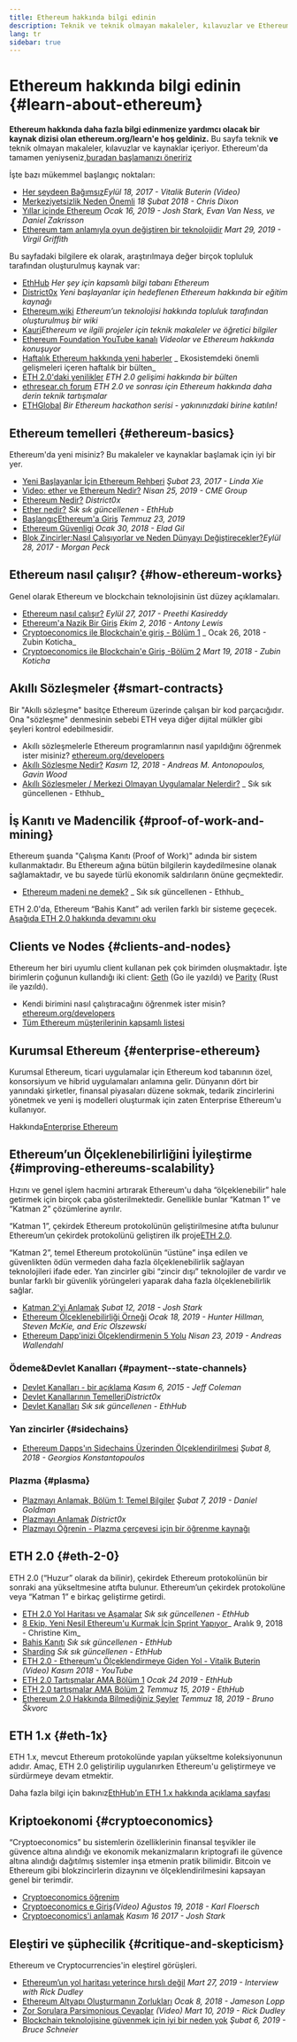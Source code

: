 ```yaml
---
title: Ethereum hakkında bilgi edinin
description: Teknik ve teknik olmayan makaleler, kılavuzlar ve Ethereum hakkında bilgi edinilebilecek kaynaklar.
lang: tr
sidebar: true
---
```


# Ethereum hakkında bilgi edinin {#learn-about-ethereum}

**Ethereum hakkında daha fazla bilgi edinmenize yardımcı olacak bir kaynak dizisi olan ethereum.org/learn'e hoş geldiniz.** Bu sayfa teknik **ve** teknik olmayan makaleler, kılavuzlar ve kaynaklar içeriyor. Ethereum'da tamamen yeniyseniz,[buradan başlamanızı öneririz](/tr/what-is-ethereum/)

İşte bazı mükemmel başlangıç ​​noktaları:

- [Her şeydeen Bağımsız](https://www.youtube.com/watch?v=WSN5BaCzsbo&feature=youtu.be)_Eylül 18, 2017 - Vitalik Buterin (Video)_
- [Merkeziyetsizlik Neden Önemli](https://medium.com/s/story/why-decentralization-matters-5e3f79f7638e) _18 Şubat 2018 - Chris Dixon_
- [Yıllar içinde Ethereum](https://medium.com/@jjmstark/the-year-in-ethereum-87a17d6f8276) _Ocak 16, 2019 - Josh Stark, Evan Van Ness, ve Daniel Zakrisson_
- [Ethereum tam anlamıyla oyun değiştiren bir teknolojidir](https://medium.com/@virgilgr/ethereum-is-game-changing-technology-literally-d67e01a01cf8) _Mart 29, 2019 - Virgil Griffith_

Bu sayfadaki bilgilere ek olarak, araştırılmaya değer birçok topluluk tarafından oluşturulmuş kaynak var:

- [EthHub](https://docs.ethhub.io) _Her şey için kapsamlı bilgi tabanı Ethereum_
- [District0x](https://education.district0x.io/general-topics/understanding-ethereum/) _Yeni başlayanlar için hedeflenen Ethereum hakkında bir eğitim kaynağı_
- [Ethereum.wiki](https://eth.wiki) _Ethereum’un teknolojisi hakkında topluluk tarafından oluşturulmuş bir wiki_
- [Kauri](https://kauri.io)_Ethereum ve ilgili projeler için teknik makaleler ve öğretici bilgiler_
- [Ethereum Foundation YouTube kanalı](https://www.youtube.com/channel/UCNOfzGXD_C9YMYmnefmPH0g) _Videolar ve Ethereum hakkında konuşuyor_
- [Haftalık Ethereum hakkında yeni haberler](https://weekinethereumnews.com/) _ Ekosistemdeki önemli gelişmeleri içeren haftalık bir bülten_
- [ETH 2.0'daki yenilikler](https://eth2.news) _ETH 2.0 gelişimi hakkında bir bülten_
- [ethresear.ch forum](https://ethresear.ch/) _ETH 2.0 ve sonrası için Ethereum hakkında daha derin teknik tartışmalar_
- [ETHGlobal](https://ethglobal.co) _Bir Ethereum hackathon serisi - yakınınızdaki birine katılın!_

## Ethereum temelleri {#ethereum-basics}

Ethereum'da yeni misiniz? Bu makaleler ve kaynaklar başlamak için iyi bir yer.

- [Yeni Başlayanlar İçin Ethereum Rehberi](https://blog.coinbase.com/a-beginners-guide-to-ethereum-46dd486ceecf) _Şubat 23, 2017 - Linda Xie_
- [Video: ether ve Ethereum Nedir?](https://www.youtube.com/watch?v=fjnovGRQrRE) _Nisan 25, 2019 - CME Group_
- [Ethereum Nedir?](https://education.district0x.io/general-topics/understanding-ethereum/what-is-ethereum/) _District0x_
- [Ether nedir?](https://docs.ethhub.io/ethereum-basics/what-is-ether/) _Sık sık güncellenen - EthHub_
- [Başlangıç ​​Ethereum'a Giriş](https://www.mewtopia.com/absolute-beginners-guide/) _Temmuz 23, 2019_
- [Ethereum Güvenligi](http://blog.eladgil.com/2018/01/the-case-for-ethereum.html) _Ocak 30, 2018 - Elad Gil_
- [Blok Zincirler:Nasıl Çalışıyorlar ve Neden Dünyayı Değiştirecekler?](https://spectrum.ieee.org/computing/networks/blockchains-how-they-work-and-why-theyll-change-the-world)_Eylül 28, 2017 - Morgan Peck_

## Ethereum nasıl çalışır? {#how-ethereum-works}

Genel olarak Ethereum ve blockchain teknolojisinin üst düzey açıklamaları.

- [Ethereum nasıl çalışır?](https://medium.com/@preethikasireddy/how-does-ethereum-work-anyway-22d1df506369) _Eylül 27, 2017 - Preethi Kasireddy_
- [Ethereum'a Nazik Bir Giriş](https://bitsonblocks.net/2016/10/02/gentle-introduction-ethereum/) _Ekim 2, 2016 - Antony Lewis_
- [Cryptoeconomics ile Blockchain'e giriş - Bölüm 1](https://medium.com/blockchain-at-berkeley/introduction-to-blockchain-through-cryptoeconomics-part-1-bitcoin-369f245067f9) _ Ocak 26, 2018 - Zubin Koticha_
- [Cryptoeconomics ile Blockchain'e Giriş -Bölüm 2](https://medium.com/mechanism-labs/introduction-to-bitcoin-through-cryptoeconomics-part-2-proof-of-work-and-nakamoto-consensus-1252f6a6c012) _Mart 19, 2018 - Zubin Koticha_

## Akıllı Sözleşmeler {#smart-contracts}

Bir "Akıllı sözleşme" basitçe Ethereum üzerinde çalışan bir kod parçacığıdır. Ona "sözleşme" denmesinin sebebi ETH veya diğer dijital mülkler gibi şeyleri kontrol edebilmesidir.

- Akıllı sözleşmelerle Ethereum programlarının nasıl yapıldığını öğrenmek ister misiniz? [ethereum.org/developers](/tr/developers/)
- [Akıllı Sözleşme Nedir?](https://github.com/ethereumbook/ethereumbook/blob/develop/07smart-contracts-solidity.asciidoc#what-is-a-smart-contract) _Kasım 12, 2018 - Andreas M. Antonopoulos, Gavin Wood_
- [Akıllı Sözleşmeler / Merkezi Olmayan Uygulamalar Nelerdir?](https://docs.ethhub.io/ethereum-basics/what-is-ethereum/#what-are-smart-contracts-and-decentralized-applications) _ Sık sık güncellenen - Ethhub_

## İş Kanıtı ve Madencilik {#proof-of-work-and-mining}

Ethereum şuanda "Çalışma Kanıtı (Proof of Work)" adında bir sistem kullanmaktadır. Bu Ethereum ağına bütün bilgilerin kaydedilmesine olanak sağlamaktadır, ve bu sayede türlü ekonomik saldırıların önüne geçmektedir.

- [Ethereum madeni ne demek?](https://docs.ethhub.io/using-ethereum/mining/) _ Sık sık güncellenen - Ethhub_

ETH 2.0'da, Ethereum “Bahis Kanıt” adı verilen farklı bir sisteme geçecek. [Aşağıda ETH 2.0 hakkında devamını oku](#eth-2-0)

## Clients ve Nodes {#clients-and-nodes}

Ethereum her biri uyumlu client kullanan pek çok birimden oluşmaktadır. İşte birimlerin çoğunun kullandığı iki client: [Geth](https://geth.ethereum.org/) (Go ile yazıldı) ve [Parity](https://www.parity.io/ethereum/) (Rust ile yazıldı).

- Kendi birimini nasıl çalıştıracağını öğrenmek ister misin? [ethereum.org/developers](/tr/developers/#clients-running-your-own-node/)
- [Tüm Ethereum müşterilerinin kapsamlı listesi](https://github.com/ConsenSys/ethereum-developer-tools-list#ethereum-clients)

## Kurumsal Ethereum {#enterprise-ethereum}

Kurumsal Ethereum, ticari uygulamalar için Ethereum kod tabanının özel, konsorsiyum ve hibrid uygulamaları anlamına gelir. Dünyanın dört bir yanındaki şirketler, finansal piyasaları düzene sokmak, tedarik zincirlerini yönetmek ve yeni iş modelleri oluşturmak için zaten Enterprise Ethereum'u kullanıyor.

Hakkında[Enterprise Ethereum](/tr/enterprise/)

## Ethereum’un Ölçeklenebilirliğini İyileştirme {#improving-ethereums-scalability}

Hızını ve genel işlem hacmini artırarak Ethereum'u daha “ölçeklenebilir” hale getirmek için birçok çaba gösterilmektedir. Genellikle bunlar “Katman 1” ve “Katman 2” çözümlerine ayrılır.

“Katman 1”, çekirdek Ethereum protokolünün geliştirilmesine atıfta bulunur Ethereum’un çekirdek protokolünü geliştiren ilk proje[ETH 2.0](#eth-2-0).

“Katman 2”, temel Ethereum protokolünün “üstüne” inşa edilen ve güvenlikten ödün vermeden daha fazla ölçeklenebilirlik sağlayan teknolojileri ifade eder. Yan zincirler gibi “zincir dışı” teknolojiler de vardır ve bunlar farklı bir güvenlik yörüngeleri yaparak daha fazla ölçeklenebilirlik sağlar.

- [Katman 2'yi Anlamak](https://medium.com/l4-media/making-sense-of-ethereums-layer-2-scaling-solutions-state-channels-plasma-and-truebit-22cb40dcc2f4) _Şubat 12, 2018 - Josh Stark_
- [Ethereum Ölçeklenebilirliği Örneği](https://medium.com/connext/the-case-for-ethereum-scalability-d2a8035f880f) _Ocak 18, 2019 - Hunter Hillman, Steven McKie, and Eric Olszewski_
- [Ethereum Dapp'inizi Ölçeklendirmenin 5 Yolu](https://kauri.io/article/7ccaaa2fe7f344d5bf53807cb5c01530) _Nisan 23, 2019 - Andreas Wallendahl_

### Ödeme&Devlet Kanalları {#payment--state-channels}

- [Devlet Kanalları - bir açıklama](https://www.jeffcoleman.ca/state-channels/) _Kasım 6, 2015 - Jeff Coleman_
- [Devlet Kanallarının Temelleri](https://education.district0x.io/general-topics/understanding-ethereum/basics-state-channels/)_District0x_
- [Devlet Kanalları](https://docs.ethhub.io/ethereum-roadmap/layer-2-scaling/state-channels/) _Sık sık güncellenen - EthHub_

### Yan zincirler {#sidechains}

- [Ethereum Dapps'ın Sidechains Üzerinden Ölçeklendirilmesi](https://medium.com/loom-network/dappchains-scaling-ethereum-dapps-through-sidechains-f99e51fff447) _Şubat 8, 2018 - Georgios Konstantopoulos_

### Plazma {#plasma}

- [Plazmayı Anlamak, Bölüm 1: Temel Bilgiler](https://www.theblockcrypto.com/2019/02/07/understanding-plasma-part-1-the-basics/) _Şubat 7, 2019 - Daniel Goldman_
- [Plazmayı Anlamak](https://education.district0x.io/general-topics/understanding-ethereum/understanding-plasma/) _District0x_
- [Plazmayı Öğrenin - Plazma çerçevesi için bir öğrenme kaynağı](https://www.learnplasma.org/en/)

## ETH 2.0 {#eth-2-0}

ETH 2.0 (“Huzur” olarak da bilinir), çekirdek Ethereum protokolünün bir sonraki ana yükseltmesine atıfta bulunur. Ethereum’un çekirdek protokolüne veya “Katman 1” e birkaç geliştirme getirdi.

- [ETH 2.0 Yol Haritası ve Aşamalar](https://docs.ethhub.io/ethereum-roadmap/ethereum-2.0/eth-2.0-phases/) _Sık sık güncellenen - EthHub_
- [8 Ekip, Yeni Nesil Ethereum'u Kurmak İçin Sprint Yapıyor](https://www.coindesk.com/next-gen-buidlers-the-8-teams-working-on-ethereum-2-0)_ Aralık 9, 2018 - Christine Kim_
- [Bahis Kanıtı](https://docs.ethhub.io/ethereum-roadmap/ethereum-2.0/proof-of-stake/) _Sık sık güncellenen - EthHub_
- [Sharding](https://docs.ethhub.io/ethereum-roadmap/ethereum-2.0/sharding/) _Sık sık güncellenen - EthHub_
- [ETH 2.0 - Ethereum'u Ölçeklendirmeye Giden Yol - Vitalik Buterin](https://youtu.be/kCVpDrlVesA) _(Video) Kasım 2018 - YouTube_
- [ETH 2.0 Tartışmalar AMA Bölüm 1](https://docs.ethhub.io/other/ethereum-2.0-ama/#part-1) _Ocak 24 2019 - EthHub_
- [ETH 2.0 tartışmalar AMA Bölüm 2](https://docs.ethhub.io/other/ethereum-2.0-ama/#part-2) _Temmuz 15, 2019 - EthHub_
- [Ethereum 2.0 Hakkında Bilmediğiniz Şeyler](https://our.status.im/9-things-you-didnt-know-about-ethereum-2-0/) _Temmuz 18, 2019 - Bruno Škvorc_

## ETH 1.x {#eth-1x}

ETH 1.x, mevcut Ethereum protokolünde yapılan yükseltme koleksiyonunun adıdır. Amaç, ETH 2.0 geliştirilip uygulanırken Ethereum'u geliştirmeye ve sürdürmeye devam etmektir.

Daha fazla bilgi için bakınız[EthHub’ın ETH 1.x hakkında açıklama sayfası](https://docs.ethhub.io/ethereum-roadmap/ethereum-1.x/)

## Kriptoekonomi {#cryptoeconomics}

“Cryptoeconomics” bu sistemlerin özelliklerinin finansal teşvikler ile güvence altına alındığı ve ekonomik mekanizmaların kriptografi ile güvence altına alındığı dağıtılmış sistemler inşa etmenin pratik bilimidir. Bitcoin ve Ethereum gibi blokzincirlerin dizaynını ve ölçeklendirilmesini kapsayan genel bir terimdir.

- [Cryptoeconomics öğrenim](https://cryptoeconomics.study/)
- [Cryptoeconomics e Giriş](https://www.youtube.com/watch?v=F0FCI8GxO5I)_(Video) Ağustos 19, 2018 - Karl Floersch_
- [Cryptoeconomics'i anlamak](https://medium.com/l4-media/making-sense-of-cryptoeconomics-5edea77e4e8d) _Kasım 16 2017 - Josh Stark_

## Eleştiri ve şüphecilik {#critique-and-skepticism}

Ethereum ve Cryptocurrencies'in eleştirel görüşleri.

- [Ethereum’un yol haritası yeterince hırslı değil](https://decryptmedia.com/6136/vulcanize-rick-dudley-ethereum-roadmap-makerdao-polkadot) _Mart 27, 2019 - Interview with Rick Dudley_
- [Ethereum Altyapı Oluşturmanın Zorlukları](https://medium.com/@lopp/the-challenges-of-building-ethereum-infrastructure-87e443e47a4b) _Ocak 8, 2018 - Jameson Lopp_
- [Zor Sorulara Parsimonious Cevaplar](https://www.youtube.com/watch?v=GOkSg0BuSdw&feature=youtu.be) _(Video) Mart 10, 2019 - Rick Dudley_
- [Blockchain teknolojisine güvenmek için iyi bir neden yok](https://www.wired.com/story/theres-no-good-reason-to-trust-blockchain-technology/) _Şubat 6, 2019 - Bruce Schneier_
